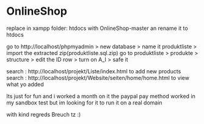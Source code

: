 # OnlineShop
replace in xampp
folder: htdocs with OnlineShop-master an rename it to htdocs

go to http://localhost/phpmyadmin > new database > name it produktliste > import the extracted zip(produktliste.sql.zip)
go to produktliste > produkte > structure > edit the ID row > turn on A_I > safe it 

search : http://localhost/projekt/Liste/index.html  to add new products 
search : http://localhost/projekt/Website/seiten/home/home.html to view what yo added 



Its just for fun and i worked a month on it 
the paypal pay method worked in my sandbox test but im looking for it to run it on a real domain 

with kind regreds 
Breuch tz :)

